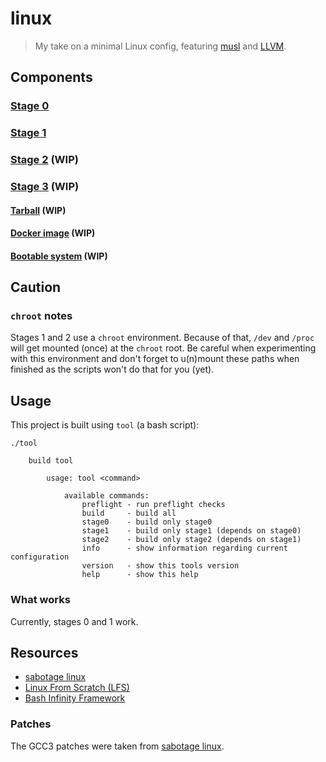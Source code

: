 # linux

> My take on a minimal Linux config, featuring [musl](https://www.musl-libc.org) and [LLVM](https://llvm.org).

## Components

### [Stage 0](doc/stage0.md)

### [Stage 1](doc/stage1.md)

### [Stage 2](doc/stage2.md) **(WIP)**

### [Stage 3](doc/stage3.md) **(WIP)**

#### [Tarball](doc/stage3.md) **(WIP)**

#### [Docker image](doc/stage3.md) **(WIP)**

#### [Bootable system](doc/stage3.md) **(WIP)**

## Caution

### `chroot` notes

Stages 1 and 2 use a `chroot` environment. Because of that, `/dev` and `/proc` will get mounted (once) at the `chroot` root.
Be careful when experimenting with this environment and don't forget to u(n)mount these paths when finished as the scripts won't do that for you (yet).

## Usage

This project is built using `tool` (a bash script):
```shell
./tool

    build tool

        usage: tool <command>

            available commands:
                preflight - run preflight checks
                build     - build all
                stage0    - build only stage0
                stage1    - build only stage1 (depends on stage0)
                stage2    - build only stage2 (depends on stage1)
                info      - show information regarding current configuration
                version   - show this tools version
                help      - show this help

```

### What works

Currently, stages 0 and 1 work.

## Resources

- [sabotage linux](https://github.com/sabotage-linux/sabotage)
- [Linux From Scratch (LFS)](http://www.linuxfromscratch.org/lfs)
- [Bash Infinity Framework](https://github.com/niieani/bash-oo-framework)

### Patches

The GCC3 patches were taken from [sabotage linux](https://github.com/sabotage-linux/sabotage).
